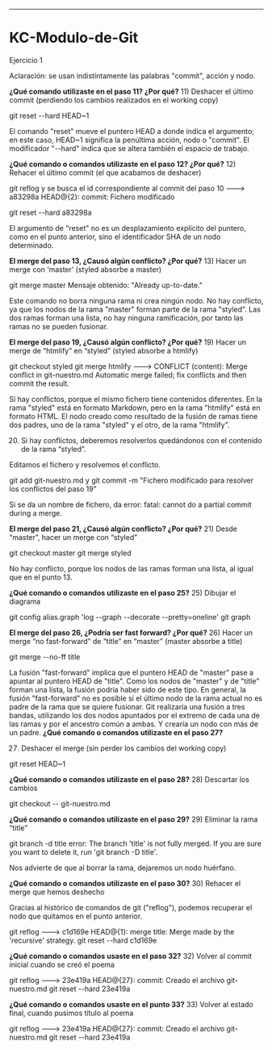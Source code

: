 
-------------------------------------------------------
# KC-Modulo-de-Git

Ejercicio 1

Aclaración: se usan indistintamente las palabras "commit", acción y nodo.

**¿Qué comando utilizaste en el paso 11? ¿Por qué?**
11) Deshacer el último commit (perdiendo los cambios realizados en el working copy)

git reset --hard HEAD~1

El comando "reset" mueve el puntero HEAD a donde indica el argumento; en este caso, HEAD~1 significa la penúltima acción, nodo o "commit". El modificador "--hard" indica que se altera también el espacio de trabajo.

**¿Qué comando o comandos utilizaste en el paso 12? ¿Por qué?**
12) Rehacer el último commit (el que acabamos de deshacer)

git reflog y se busca el id correspondiente al commit del paso 10 ---> a83298a HEAD@{2}: commit: Fichero modificado

git reset --hard a83298a

El argumento de "reset" no es un desplazamiento explícito del puntero, como en el punto anterior, sino el identificador SHA de un nodo determinado.

**El merge del paso 13, ¿Causó algún conflicto? ¿Por qué?**
13) Hacer un merge con ‘master’ (styled absorbe a master)

git merge master
Mensaje obtenido: "Already up-to-date."

Este comando no borra ninguna rama ni crea ningún nodo. No hay conflicto, ya que los nodos de la rama "master" forman parte de la rama "styled". Las dos ramas forman una lista, no hay ninguna ramificación, por tanto las ramas no se pueden fusionar.

**El merge del paso 19, ¿Causó algún conflicto? ¿Por qué?**
19) Hacer un merge de “htmlify” en “styled” (styled absorbe a htmlify)

git checkout styled
git merge htmlify
---> CONFLICT (content): Merge conflict in git-nuestro.md
Automatic merge failed; fix conflicts and then commit the result.

Sí hay conflictos, porque el mismo fichero tiene contenidos diferentes. En la rama "styled" está en formato Markdown, pero en  la rama "htmlify" está en formato HTML. El nodo creado como resultado de la fusión de ramas tiene dos padres, uno de la rama "styled" y el otro, de la rama "htmlify".

20) Si hay conflictos, deberemos resolverlos quedándonos con el contenido de la rama “styled”.

Editamos el fichero y resolvemos el conflicto.

git add git-nuestro.md y git commit -m "Fichero modificado para resolver los conflictos del paso 19" 

Si se da un nombre de fichero, da error:
fatal: cannot do a partial commit during a merge.

**El merge del paso 21, ¿Causó algún conflicto? ¿Por qué?**
21) Desde “master”, hacer un merge con “styled”

git checkout master
git merge styled

No hay conflicto, porque los nodos de las ramas forman una lista, al igual que en el punto 13.

**¿Qué comando o comandos utilizaste en el paso 25?**
25) Dibujar el diagrama

git config alias.graph 'log --graph --decorate --pretty=oneline' 
git graph 

**El merge del paso 26, ¿Podría ser fast forward? ¿Por qué?**
26) Hacer un merge “no fast-forward” de “title” en “master” (master absorbe a title)

git merge --no-ff title

La fusión "fast-forward" implica que el puntero HEAD de "master" pase a apuntar al puntero HEAD de "title". Como los nodos de "master" y de "title" forman una lista, la fusión podría haber sido de este tipo.
En general, la fusión "fast-forward" no es posible si el último nodo de la rama actual no es padre de la rama que se quiere fusionar. Git realizaría una fusión a tres bandas, utilizando los dos nodos apuntados por el extremo de cada una de las ramas y por el ancestro común a ambas. Y crearía un nodo con más de un padre. 
**¿Qué comando o comandos utilizaste en el paso 27?**

27) Deshacer el merge (sin perder los cambios del working copy)

git reset HEAD~1

**¿Qué comando o comandos utilizaste en el paso 28?**
28) Descartar los cambios

git checkout -- git-nuestro.md

**¿Qué comando o comandos utilizaste en el paso 29?**
29) Eliminar la rama “title”

git branch -d title 
    error: The branch 'title' is not fully merged.
    If you are sure you want to delete it, run 'git branch -D title'.

Nos advierte de que al borrar la rama, dejaremos un nodo huérfano.

**¿Qué comando o comandos utilizaste en el paso 30?**
30) Rehacer el merge que hemos deshecho

Gracias al histórico de comandos de git ("reflog"), podemos recuperar el nodo que quitamos en el punto anterior.

git reflog ---> c1d169e HEAD@{1}: merge title: Merge made by the 'recursive' strategy.
git reset --hard c1d169e

**¿Qué comando o comandos usaste en el paso 32?**
32) Volver al commit inicial cuando se creó el poema

git reflog ---> 23e419a HEAD@{27}: commit: Creado el archivo git-nuestro.md
git reset --hard 23e419a 

**¿Qué comando o comandos usaste en el punto 33?**
33) Volver al estado final, cuando pusimos título al poema

git reflog ---> 23e419a HEAD@{27}: commit: Creado el archivo git-nuestro.md
git reset --hard 23e419a 


